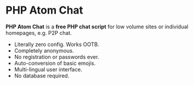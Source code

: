 # PHP Atom Chat

**PHP Atom Chat** is a **free PHP chat script** for low volume sites or individual homepages, e.g. P2P chat.

- Literally zero config. Works OOTB.
- Completely anonymous.
- No registration or passwords ever.
- Auto-conversion of basic emojis.
- Multi-lingual user interface.
- No database required.
